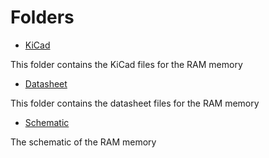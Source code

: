 # Folders

- [KiCad](/KiCad)

This folder contains the KiCad files for the RAM memory

- [Datasheet](/Datasheet)

This folder contains the datasheet files for the RAM memory

- [Schematic](/DDR4_4Gb_UDIMM_Schematic.pdf)

The schematic of the RAM memory